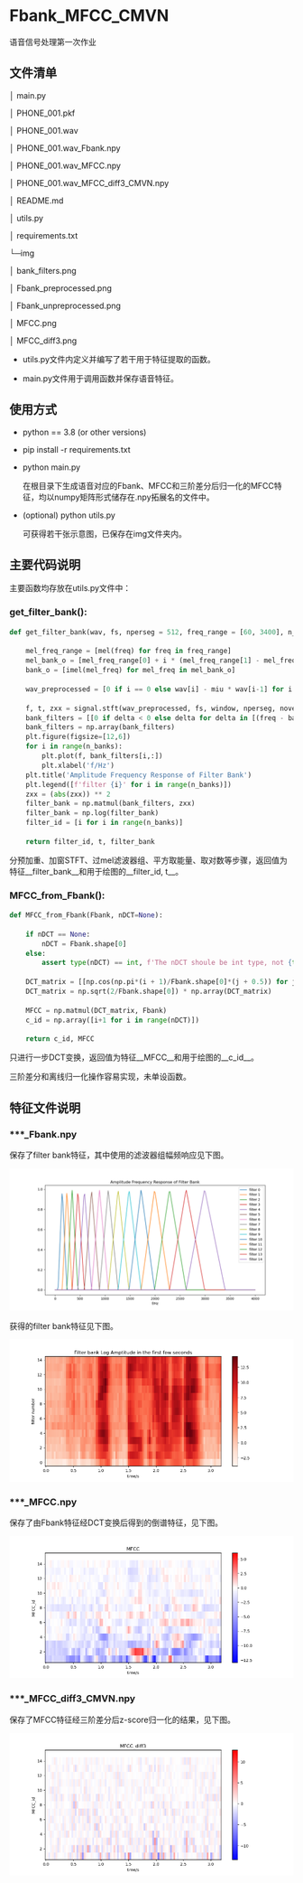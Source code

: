 # Fbank_MFCC_CMVN
语音信号处理第一次作业

## 文件清单

│  main.py 

│  PHONE_001.pkf

│  PHONE_001.wav

│  PHONE_001.wav_Fbank.npy

│  PHONE_001.wav_MFCC.npy

│  PHONE_001.wav_MFCC_diff3_CMVN.npy

│  README.md

│  utils.py

│  requirements.txt

└─img

│      bank_filters.png

│      Fbank_preprocessed.png

│      Fbank_unpreprocessed.png

│      MFCC.png

│      MFCC_diff3.png

- utils.py文件内定义并编写了若干用于特征提取的函数。

- main.py文件用于调用函数并保存语音特征。

## 使用方式

- python == 3.8 (or other versions)
- pip install -r requirements.txt

- python main.py

  在根目录下生成语音对应的Fbank、MFCC和三阶差分后归一化的MFCC特征，均以numpy矩阵形式储存在.npy拓展名的文件中。

- (optional) python utils.py

  可获得若干张示意图，已保存在img文件夹内。

  

## 主要代码说明

主要函数均存放在utils.py文件中：

### get_filter_bank():

```python
def get_filter_bank(wav, fs, nperseg = 512, freq_range = [60, 3400], n_banks = 15, window = 'hann', miu = 0.95):
    
    mel_freq_range = [mel(freq) for freq in freq_range]
    mel_bank_o = [mel_freq_range[0] + i * (mel_freq_range[1] - mel_freq_range[0])/(n_banks + 1) for i in range(n_banks + 2)]
    bank_o = [imel(mel_freq) for mel_freq in mel_bank_o]
    
    wav_preprocessed = [0 if i == 0 else wav[i] - miu * wav[i-1] for i in range(len(wav))] #预加重
    
    f, t, zxx = signal.stft(wav_preprocessed, fs, window, nperseg, noverlap = nperseg / 2)
    bank_filters = [[0 if delta < 0 else delta for delta in [(freq - bank_o[i])/(bank_o[i+1] - bank_o[i]) if freq < bank_o[i+1] else (bank_o[i+2] - freq)/(bank_o[i+2] - bank_o[i+1]) for freq in f]] for i in range(n_banks)]
    bank_filters = np.array(bank_filters)
    plt.figure(figsize=[12,6])
    for i in range(n_banks):
        plt.plot(f, bank_filters[i,:])
        plt.xlabel('f/Hz')
    plt.title('Amplitude Frequency Response of Filter Bank')
    plt.legend([f'filter {i}' for i in range(n_banks)])
    zxx = (abs(zxx)) ** 2
    filter_bank = np.matmul(bank_filters, zxx)
    filter_bank = np.log(filter_bank)
    filter_id = [i for i in range(n_banks)]
    
    return filter_id, t, filter_bank
```

分预加重、加窗STFT、过mel滤波器组、平方取能量、取对数等步骤，返回值为特征__filter_bank__和用于绘图的__filter_id, t__。

### MFCC_from_Fbank():

```python
def MFCC_from_Fbank(Fbank, nDCT=None):
    
    if nDCT == None:
        nDCT = Fbank.shape[0]
    else:
        assert type(nDCT) == int, f'The nDCT shoule be int type, not {type(nDCT)} type.'
        
    DCT_matrix = [[np.cos(np.pi*(i + 1)/Fbank.shape[0]*(j + 0.5)) for j in range(Fbank.shape[0])]for i in range(nDCT)]
    DCT_matrix = np.sqrt(2/Fbank.shape[0]) * np.array(DCT_matrix)
    
    MFCC = np.matmul(DCT_matrix, Fbank)
    c_id = np.array([i+1 for i in range(nDCT)])
    
    return c_id, MFCC
```

只进行一步DCT变换，返回值为特征__MFCC__和用于绘图的__c_id__。

三阶差分和离线归一化操作容易实现，未单设函数。

## 特征文件说明

### ***_Fbank.npy

保存了filter bank特征，其中使用的滤波器组幅频响应见下图。

![滤波器组的幅频响应](/img/bank_filters.png)

获得的filter bank特征见下图。

![Fbank](/img/Fbank_preprocessed.png)

### ***_MFCC.npy

保存了由Fbank特征经DCT变换后得到的倒谱特征，见下图。

![MFCC](/img/MFCC.png)

### ***_MFCC_diff3_CMVN.npy

保存了MFCC特征经三阶差分后z-score归一化的结果，见下图。

![MFCC_diff3](/img/MFCC_diff3.png)




